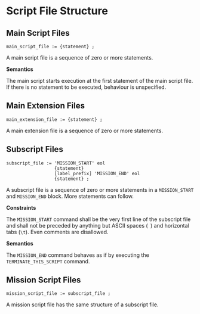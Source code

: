 Script File Structure
============================

## Main Script Files

```
main_script_file := {statement} ;
```

A main script file is a sequence of zero or more statements.

**Semantics**

The main script starts execution at the first statement of the main script file. If there is no statement to be executed, behaviour is unspecified.

## Main Extension Files

```
main_extension_file := {statement} ;
```

A main extension file is a sequence of zero or more statements.

## Subscript Files

```
subscript_file := 'MISSION_START' eol
                  {statement}
                  [label_prefix] 'MISSION_END' eol
                  {statement} ;
```

A subscript file is a sequence of zero or more statements in a `MISSION_START` and `MISSION_END` block. More statements can follow.

**Constraints**

The `MISSION_START` command shall be the very first line of the subscript file and shall not be preceded by anything but ASCII spaces (` `) and horizontal tabs (`\t`). Even comments are disallowed.

**Semantics**

The `MISSION_END` command behaves as if by executing the `TERMINATE_THIS_SCRIPT` command.

## Mission Script Files

```
mission_script_file := subscript_file ;
```

A mission script file has the same structure of a subscript file.


